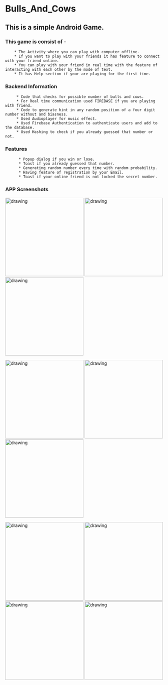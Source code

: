 # Bulls_And_Cows
## This is a simple Android Game.

### This game is consist of - 

        * The Activity where you can play with computer offline.
        * If you want to play with your friends it has feature to connect with your friend online.
        * You can play with your friend in real time with the feature of interacting with each other by the mode of text.
        * It has Help section if your are playing for the first time.
         
### Backend Information

         * Code that checks for possible number of bulls and cows.
         * For Real time communication used FIREBASE if you are playing with friend.
         * Code to generate hint in any random position of a four digit number without and biasness.
         * Used Audioplayer for music effect.
         * Used Firebase Authentication to authenticate users and add to the database.
         * Used Hashing to check if you already guessed that number or not.
         
### Features
          * Popup dialog if you win or lose.
          * Toast if you already guessed that number.
          * Generating random number every time with random probability.
          * Having feature of registration by your Email.
          * Toast if your online friend is not locked the secret number.
          
### APP Screenshots

<p float="left">
<img src="https://github.com/22hemantgupta/Bulls_And_Cows/blob/master/Appscreenshot/Screenshot1.jpg" alt="drawing" width="250"/>
<img src="https://github.com/22hemantgupta/Bulls_And_Cows/blob/master/Appscreenshot/Screenshot2.jpg" alt="drawing" width="250"/>
<img src="https://github.com/22hemantgupta/Bulls_And_Cows/blob/master/Appscreenshot/Screenshot3.jpg" alt="drawing" width="250"/>
</p>
<p float="left">
<img src="https://github.com/22hemantgupta/Bulls_And_Cows/blob/master/Appscreenshot/Screenshot4.jpg" alt="drawing" width="250"/>
<img src="https://github.com/22hemantgupta/Bulls_And_Cows/blob/master/Appscreenshot/Screenshot5.jpg" alt="drawing" width="250"/>
<img src="https://github.com/22hemantgupta/Bulls_And_Cows/blob/master/Appscreenshot/Screenshot6.jpg" alt="drawing" width="250"/>
</p>
<p float="left">
<img src="https://github.com/22hemantgupta/Bulls_And_Cows/blob/master/Appscreenshot/Screenshot7.jpg" alt="drawing" width="250"/>
<img src="https://github.com/22hemantgupta/Bulls_And_Cows/blob/master/Appscreenshot/Screenshot8.jpg" alt="drawing" width="250"/>
<img src="https://github.com/22hemantgupta/Bulls_And_Cows/blob/master/Appscreenshot/Screenshot9.jpg" alt="drawing" width="250"/>
<img src="https://github.com/22hemantgupta/Bulls_And_Cows/blob/master/Appscreenshot/Screenshot10.jpg" alt="drawing" width="250"/>
</p>
